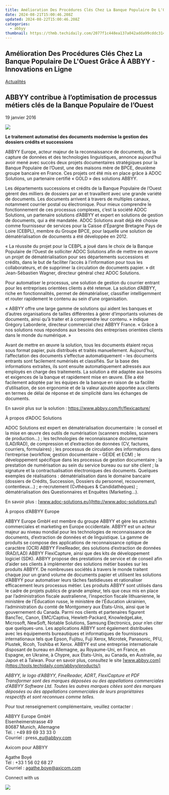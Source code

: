 ```yaml
---
title: Amélioration Des Procédures Clés Chez La Banque Populaire De L'Ouest Grâce À ABBYY - Innovations en Ligne
date: 2024-08-21T15:00:46.208Z
updated: 2024-08-22T15:00:46.208Z
categories:
  - abbyy
thumbnail: https://thmb.techidaily.com/2077f1c448ea137a042adda99cddc314210e831040b4d1625093a313f8396691.JPG
---
```


## Amélioration Des Procédures Clés Chez La Banque Populaire De L'Ouest Grâce À ABBYY - Innovations en Ligne

[Actualités](https://tools.techidaily.com/abbyy/products/)

## ABBYY contribue à l’optimisation de processus métiers clés de la Banque Populaire de l’Ouest

19 janvier 2016

![](https://content.abbyy.com/-/media/project/abbyy/abbyy/branchtemplates/shutterstock_1272462163_1296-x-729.jpg?h=729&iar=0&w=1296)

**Le traitement automatisé des documents modernise la gestion des dossiers crédits et successions**  
  
ABBYY Europe, acteur majeur de la reconnaissance de documents, de la capture de données et des technologies linguistiques, annonce aujourd’hui avoir mené avec succès deux projets documentaires stratégiques pour la Banque Populaire de l’Ouest, une des maisons mère de BPCE, deuxième groupe bancaire en France. Ces projets ont été mis en place grâce à ADOC Solutions, un partenaire certifié « GOLD » des solutions ABBYY.

Les départements successions et crédits de la Banque Populaire de l’Ouest gèrent des milliers de dossiers par an et travaillent avec une grande variété de documents. Les documents arrivent à travers de multiples canaux, notamment courrier postal ou électronique. Pour mieux comprendre le fonctionnement de ces processus complexes, c’est la société ADOC Solutions, un partenaire solutions d’ABBYY et expert en solutions de gestion de documents, qui a été mandatée. ADOC Solutions avait déjà été choisie comme fournisseur de services pour la Caisse d’Épargne Bretagne Pays de Loire (CEBPL), membre du Groupe BPCE, pour laquelle une solution de dématérialisation de documents a été développée en 2012.

« La réussite du projet pour la CEBPL a joué dans le choix de la Banque Populaire de l’Ouest de solliciter ADOC Solutions afin de mettre en œuvre un projet de dématérialisation pour ses départements successions et crédits, dans le but de faciliter l’accès à l’information pour tous les collaborateurs, et de supprimer la circulation de documents papier. » dit Jean-Sébastien Wagner, directeur général chez ADOC Solutions.

Pour automatiser le processus, une solution de gestion du courrier entrant pour les entreprises orientées clients a été retenue. La solution d’ABBYY, riche en fonctionnalités, permet de dématérialiser, classifier intelligemment et router rapidement le contenu au sein d’une organisation.

« ABBYY offre une large gamme de solutions qui aident les banques et d’autres organisations de tailles différentes à gérer d’importants volumes de documents, ainsi qu’à traiter et à comprendre leur contenu. » indique Grégory Laborderie, directeur commercial chez ABBYY France. « Grâce à nos solutions nous répondons aux besoins des entreprises orientées clients dans le monde du numérique. »

Avant de mettre en œuvre la solution, tous les documents étaient reçus sous format papier, puis distribués et traités manuellement. Aujourd’hui, l’affectation des documents s’effectue automatiquement – les documents entrants sont facilement numérisés et classifiés. Sur la base des informations extraites, ils sont ensuite automatiquement adressés aux employés en charge des traitements. La solution a été adaptée aux besoins et exigences de la banque et rapidement mise en œuvre. Elle a été facilement adoptée par les équipes de la banque en raison de sa facilité d’utilisation, de son ergonomie et de la valeur ajoutée apportée aux clients en termes de délai de réponse et de simplicité dans les échanges de documents.

En savoir plus sur la solution : <https://www.abbyy.com/fr/flexicapture/>

À propos d’ADOC Solutions

ADOC Solutions est expert en dématérialisation documentaire : le conseil et la mise en œuvre des outils de numérisation (scanners mobiles, scanners de production…) ; les technologies de reconnaissance documentaire (LAD/RAD), de compression et d’extraction de données (CV, factures, courriers, formulaires) ; les processus de circulation des informations dans l’entreprise (workflow, gestion documentaire – GEIDE et ECM) ; le développement spécifique dans les processus de gestion documentaire ; la prestation de numérisation au sein du service bureau ou sur site client ; la signature et la contractualisation électroniques des documents. Quelques exemples de réalisations : dématérialisation dans le domaine bancaire (dossiers de Crédits, Succession, Dossiers du personnel, recouvrement, contentieux…) ; e-recrutement (Cvthèques & Candidathèques) ; dématérialisation des Questionnaires et Enquêtes (Marketing…).

En savoir plus : [www.adoc-solutions.eu](http://www.adoc-solutions.eu/)

À propos d’ABBYY Europe

ABBYY Europe GmbH est membre du groupe ABBYY et gère les activités commerciales et marketing en Europe occidentale. ABBYY est un acteur majeur au niveau mondial pour les technologies de reconnaissance de documents, d’extraction de données et de linguistique. La gamme de produits se compose des applications de reconnaissance optique de caractère (OCR) ABBYY FineReader, des solutions d’extraction de données (RAD/LAD) ABBYY FlexiCapture, ainsi que des kits de développement logiciel (SDK). ABBYY propose des prestations de service et de conseil afin d’aider ses clients à implémenter des solutions métier basées sur les produits ABBYY. De nombreuses sociétés à travers le monde traitent chaque jour un grand volume de documents papier et utilisent les solutions d’ABBYY pour automatiser leurs tâches fastidieuses et rationaliser efficacement leurs processus métier. Les produits ABBYY sont utilisés dans le cadre de projets publics de grande ampleur, tels que ceux mis en place par l’administration fiscale australienne, l’inspection fiscale lithuanienne, le ministère de l’Éducation russe, le ministère de l’Éducation ukrainien, l’administration du comté de Montgomery aux États-Unis, ainsi que le gouvernement du Canada. Parmi nos clients et partenaires figurent BancTec, Canon, EMC/Captiva, Hewlett-Packard, KnowledgeLake, Microsoft, NewSoft, Notable Solutions, Samsung Electronics, pour n’en citer que quelques-uns. Les applications ABBYY sont également distribuées avec les équipements bureautiques et informatiques de fournisseurs internationaux tels que Epson, Fujitsu, Fuji Xerox, Microtek, Panasonic, PFU, Plustek, Ricoh, Toshiba et Xerox. ABBYY est une entreprise internationale disposant de bureau en Allemagne, au Royaume-Uni, en France, en Espagne, en Ukraine, à Chypre, aux États-Unis, au Canada, en Australie, au Japon et à Taïwan. Pour en savoir plus, consultez le site [www.abbyy.com](https://tools.techidaily.com/abbyy/products/) 

_ABBYY, le logo d’ABBYY, FineReader, ADRT, FlexiCapture et PDF Transformer sont des marques déposées ou des appellations commerciales d’ABBYY Software Ltd. Toutes les autres marques citées sont des marques déposées ou des appellations commerciales de leurs propriétaires respectifs et sont reconnues comme telles._

Pour tout renseignement complémentaire, veuillez contacter :

ABBYY Europe GmbH  
Elsenheimerstrasse 49  
80687 Munich, Allemagne  
Tél. : +49 89 69 33 33 0  
Courriel : press\_eu@abbyy.com

Axicom pour ABBYY

Agathe Boyé  
Tél : +33 1 56 02 68 27  
Courriel : agathe.boye@axicom.com

Connect with us

<ins class="adsbygoogle"
     style="display:block"
     data-ad-format="autorelaxed"
     data-ad-client="ca-pub-7571918770474297"
     data-ad-slot="1223367746"></ins>



<ins class="adsbygoogle"
     style="display:block"
     data-ad-client="ca-pub-7571918770474297"
     data-ad-slot="8358498916"
     data-ad-format="auto"
     data-full-width-responsive="true"></ins>

<!-- affiliate ads begin -->
<a href="https://store.bitdefender.com/affiliate.php?ACCOUNT=BITLATIN&AFFILIATE=108875&PATH=http%3A%2F%2Fwww.bitdefender.com%2Fbusiness%3FAFFILIATE%3D108875%26RESOURCE%3D30%2525%2BOff%2Ball%2BGravityZone%2BProducts"><img src="https://www.bitdefender.com/content/dam/bitdefender/business/campaign/1200X628.png" border="0"></a>
<!-- affiliate ads end -->